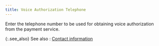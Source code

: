 ```yaml
---
title: Voice Authorization Telephone
---
```



Enter the telephone number to be used for obtaining voice authorization  from the payment service.


{:.see_also}
See also
: [Contact  information](JavaScript:RelatedTopics1.Click())<!--Metadata type="DesignerControl" startspan
<object CLASSID="clsid:ADB880A6-D8FF-11CF-9377-00AA003B7A11"
	ID=RelatedTopics1
	TYPE="application/x-oleobject">
</object>-->

<object classid="clsid:ADB880A6-D8FF-11CF-9377-00AA003B7A11" id="RelatedTopics1" type="application/x-oleobject"> 
 <param name="Command" value="Related Topics">
<param name="Window" value="second">
<param name="Item1" value="Contact information;{{site.sc_chm}}/options/payment-information/credit-card-processing/processor-details/contact_information_processor_profile.html">
</object><!--Metadata type="DesignerControl" endspan-->
